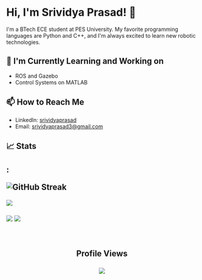 <!--
**srividyaprasad/srividyaprasad** is a ✨ _special_ ✨ repository because its `README.md` (this file) appears on your GitHub profile.

Here are some ideas to get you started:

- 🔭 I’m currently working on ...
- 🌱 I’m currently learning ...
- 👯 I’m looking to collaborate on ...
- 🤔 I’m looking for help with ...
- 💬 Ask me about ...
- 📫 How to reach me: ...
- 😄 Pronouns: ...
- ⚡ Fun fact: ...
-->
# Hi, I'm Srividya Prasad! 👋

I'm a BTech ECE student at PES University. My favorite programming languages are Python and C++, and I'm always excited to learn new robotic technologies.

## 🌱 I'm Currently Learning and Working on

- ROS and Gazebo
- Control Systems on MATLAB

## 📫 How to Reach Me

- LinkedIn: [srividyaprasad](https://www.linkedin.com/in/srividyaprasad/)
- Email: srividyaprasad3@gmail.com

## 📈 Stats
<h2 align="left">:
  
![GitHub Streak](https://streak-stats.demolab.com?user=srividyaprasad)

<img src="https://github-stats-alpha.vercel.app/api?username=srividyaprasad&cc=22272e&tc=37BCF6&ic=fff&bc=0000">

![](http://github-profile-summary-cards.vercel.app/api/cards/repos-per-language?username=srividyaprasad) 
![](http://github-profile-summary-cards.vercel.app/api/cards/most-commit-language?username=srividyaprasad)

<br>
  <p align="center">Profile Views <br>
  <br>
  <img src="https://profile-counter.glitch.me/srividyaprasad/count.svg" /></p>
<br>
</h2>
